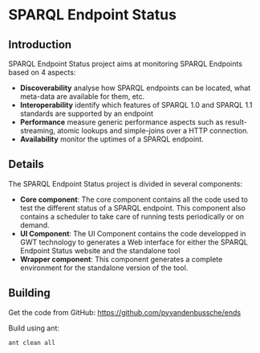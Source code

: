 # SPARQL Endpoint Status

## Introduction

SPARQL Endpoint Status project aims at monitoring SPARQL Endpoints based on 4 aspects:

* **Discoverability** analyse how SPARQL endpoints can be located, what meta-data are available for them, etc.
* **Interoperability** identify which features of SPARQL 1.0 and SPARQL 1.1 standards are supported by an endpoint
* **Performance** measure generic performance aspects such as result-streaming, atomic lookups and simple-joins over a HTTP connection.
* **Availability** monitor the uptimes of a SPARQL endpoint.


## Details

The SPARQL Endpoint Status project is divided in several components:
 
* **Core component**: The core component contains all the code used to test the different status of a SPARQL endpoint. This component also contains a scheduler to take care of running tests periodically or on demand.
* **UI Component**: The UI Component contains the code developped in GWT technology to generates a Web interface for either the SPARQL Endpoint Status website and the standalone tool
* **Wrapper component**: This component generates a complete environment for the standalone version of the tool.

## Building

Get the code from GitHub: https://github.com/pyvandenbussche/ends

Build using ant:
	
	ant clean all

